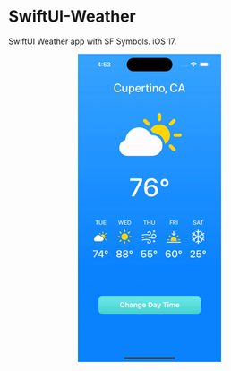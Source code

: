 # SwiftUI-Weather
SwiftUI Weather app with SF Symbols. iOS 17.

<p align="center">
  <img src="SwiftUI-Weather.gif" width="256" height="550" title="Weather">
</p>
